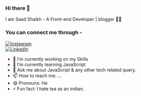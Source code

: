 ### Hi there 👋
I am Saad Shaikh - A Front-end Developer | blogger 👨‍💻

### You can connect me through -
[![Instagram](https://1.bp.blogspot.com/-a5lUx00-v3g/X-xdd061lhI/AAAAAAAAAIo/-AgXH-T8SJQYhDMuuPtonpcJzswuQnJkgCLcBGAsYHQ/s0/instagram1.JPG)](https://www.instagram.com/_.mr.believer.__/)       
[![LinkedIn](https://1.bp.blogspot.com/-11-l1ZoKL9g/X-xYdIjtF3I/AAAAAAAAAIQ/E2OInDjr5B0eGioIfBreF6YSaAs-eY_jwCLcBGAsYHQ/s0/linkedin.png)](https://www.linkedin.com/in/saad-shaikh-278452193/)

- 🔭 I’m currently working on my Skills
- 🌱 I’m currently learning JavaScript
- 💬 Ask me about JavaScript & any other tech related query.
- 📫 How to reach me: ...
- 😄 Pronouns: He
- ⚡ Fun fact: I hate tea as an indian.

